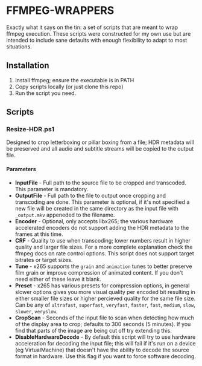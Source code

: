 # FFMPEG-WRAPPERS
Exactly what it says on the tin: a set of scripts that are meant to wrap ffmpeg
execution. These scripts were constructed for my own use but are intended to
include sane defaults with enough flexibility to adapt to most situations.

## Installation
  1. Install ffmpeg; ensure the executable is in PATH
  2. Copy scripts locally (or just clone this repo)
  3. Run the script you need.

## Scripts
### Resize-HDR.ps1
Designed to crop letterboxing or pillar boxing from a file; HDR metadata will be preserved and all audio and subtitle streams will be copied to the output file.

#### Parameters

* **InputFile** - Full path to the source file to be cropped and transcoded. This parameter is mandatory.
* **OutputFile** - Full path to the file to output once cropping and transcoding are done. This parameter is optional, if it's not specified a new file will be created in the same directory as the input file with `_output.mkv` appeneded to the filename.
* **Encoder** - Optional, only accepts libx265; the various hardware accelerated encoders do not support adding the HDR metadata to the frames at this time.
* **CRF** - Quality to use when transcoding; lower numbers result in higher quality and larger file sizes. For a more complete explanation check the ffmpeg docs on rate control options. This script does not support target bitrates or target sizes.
* **Tune** - x265 supports the `grain` and `animation` tunes to better preserve film grain or improve compression of animated content. If you don't need either of these leave it blank.
* **Preset** - x265 has various presets for compression options, in general slower options gives you more visual quality per encoded bit resulting in either smaller file sizes or higher percieved quality for the same file size. Can be any of `ultrafast`, `superfast`, `veryfast`, `faster`, `fast`, `medium`, `slow`, `slower`, `veryslow`.
* **CropScan** - Seconds of the input file to scan when detecting how much of the display area to crop; defaults to 300 seconds (5 minutes). If you find that parts of the image are being cut off try extending this.
* **DisableHardwareDecode** - By default this script will try to use hardware acceleration for decoding the input file; this will fail if it's run on a device (eg VirtualMachine) that doesn't have the ability to decode the source format in hardware. Use this flag if you want to force software decoding.